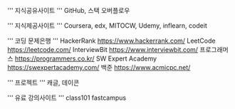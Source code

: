 '''
지식공유사이트
'''
GitHub, 스택 오버플로우


'''
지식제공사이트
'''
Coursera, edx, MITOCW, Udemy, inflearn, codeit


'''
코딩 문제은행
'''
HackerRank https://www.hackerrank.com/
LeetCode https://leetcode.com/
InterviewBit https://www.interviewbit.com/
프로그래머스 https://programmers.co.kr/
SW Expert Academy https://swexpertacademy.com/
백준 https://www.acmicpc.net/


'''
프로젝트
'''
캐글, 데이콘


'''
유료 강의사이트
'''
class101
fastcampus

